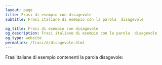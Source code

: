 ```yaml
---
layout: page
title: Frasi di esempio con disagevole 
subtitle: Frasi italiane di esempio con la parola  disagevole

og_title: Frasi di esempio con disagevole 
og_description: Frasi italiane di esempio con la parola  disagevole
og_type: website
permalink: /frasi/d/disagevole.html
---
```


Frasi italiane di esempio contenenti la parola disagevole:


